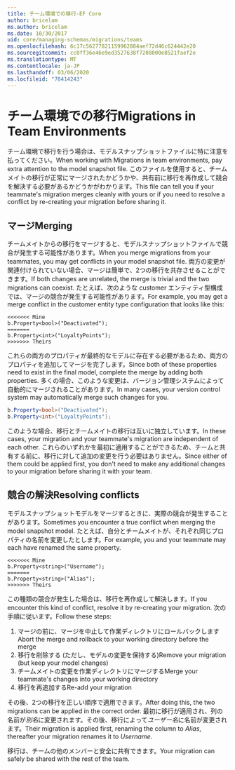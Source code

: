 ```yaml
---
title: チーム環境での移行-EF Core
author: bricelam
ms.author: bricelam
ms.date: 10/30/2017
uid: core/managing-schemas/migrations/teams
ms.openlocfilehash: 6c17c56277821159962884aef72d46c624442e20
ms.sourcegitcommit: cc0ff36e46e9ed3527638f7208000e8521faef2e
ms.translationtype: MT
ms.contentlocale: ja-JP
ms.lasthandoff: 03/06/2020
ms.locfileid: "78414243"
---
```

# <a name="migrations-in-team-environments"></a><span data-ttu-id="7594d-102">チーム環境での移行</span><span class="sxs-lookup"><span data-stu-id="7594d-102">Migrations in Team Environments</span></span>

<span data-ttu-id="7594d-103">チーム環境で移行を行う場合は、モデルスナップショットファイルに特に注意を払ってください。</span><span class="sxs-lookup"><span data-stu-id="7594d-103">When working with Migrations in team environments, pay extra attention to the model snapshot file.</span></span> <span data-ttu-id="7594d-104">このファイルを使用すると、チームメイトの移行が正常にマージされたかどうかや、共有前に移行を再作成して競合を解決する必要があるかどうかがわかります。</span><span class="sxs-lookup"><span data-stu-id="7594d-104">This file can tell you if your teammate's migration merges cleanly with yours or if you need to resolve a conflict by re-creating your migration before sharing it.</span></span>

## <a name="merging"></a><span data-ttu-id="7594d-105">マージ</span><span class="sxs-lookup"><span data-stu-id="7594d-105">Merging</span></span>

<span data-ttu-id="7594d-106">チームメイトからの移行をマージすると、モデルスナップショットファイルで競合が発生する可能性があります。</span><span class="sxs-lookup"><span data-stu-id="7594d-106">When you merge migrations from your teammates, you may get conflicts in your model snapshot file.</span></span> <span data-ttu-id="7594d-107">両方の変更が関連付けられていない場合、マージは簡単で、2つの移行を共存させることができます。</span><span class="sxs-lookup"><span data-stu-id="7594d-107">If both changes are unrelated, the merge is trivial and the two migrations can coexist.</span></span> <span data-ttu-id="7594d-108">たとえば、次のような customer エンティティ型構成では、マージの競合が発生する可能性があります。</span><span class="sxs-lookup"><span data-stu-id="7594d-108">For example, you may get a merge conflict in the customer entity type configuration that looks like this:</span></span>

``` output
<<<<<<< Mine
b.Property<bool>("Deactivated");
=======
b.Property<int>("LoyaltyPoints");
>>>>>>> Theirs
```

<span data-ttu-id="7594d-109">これらの両方のプロパティが最終的なモデルに存在する必要があるため、両方のプロパティを追加してマージを完了します。</span><span class="sxs-lookup"><span data-stu-id="7594d-109">Since both of these properties need to exist in the final model, complete the merge by adding both properties.</span></span> <span data-ttu-id="7594d-110">多くの場合、このような変更は、バージョン管理システムによって自動的にマージされることがあります。</span><span class="sxs-lookup"><span data-stu-id="7594d-110">In many cases, your version control system may automatically merge such changes for you.</span></span>

``` csharp
b.Property<bool>("Deactivated");
b.Property<int>("LoyaltyPoints");
```

<span data-ttu-id="7594d-111">このような場合、移行とチームメイトの移行は互いに独立しています。</span><span class="sxs-lookup"><span data-stu-id="7594d-111">In these cases, your migration and your teammate's migration are independent of each other.</span></span> <span data-ttu-id="7594d-112">これらのいずれかを最初に適用することができるため、チームと共有する前に、移行に対して追加の変更を行う必要はありません。</span><span class="sxs-lookup"><span data-stu-id="7594d-112">Since either of them could be applied first, you don't need to make any additional changes to your migration before sharing it with your team.</span></span>

## <a name="resolving-conflicts"></a><span data-ttu-id="7594d-113">競合の解決</span><span class="sxs-lookup"><span data-stu-id="7594d-113">Resolving conflicts</span></span>

<span data-ttu-id="7594d-114">モデルスナップショットモデルをマージするときに、実際の競合が発生することがあります。</span><span class="sxs-lookup"><span data-stu-id="7594d-114">Sometimes you encounter a true conflict when merging the model snapshot model.</span></span> <span data-ttu-id="7594d-115">たとえば、自分とチームメイトが、それぞれ同じプロパティの名前を変更したとします。</span><span class="sxs-lookup"><span data-stu-id="7594d-115">For example, you and your teammate may each have renamed the same property.</span></span>

``` output
<<<<<<< Mine
b.Property<string>("Username");
=======
b.Property<string>("Alias");
>>>>>>> Theirs
```

<span data-ttu-id="7594d-116">この種類の競合が発生した場合は、移行を再作成して解決します。</span><span class="sxs-lookup"><span data-stu-id="7594d-116">If you encounter this kind of conflict, resolve it by re-creating your migration.</span></span> <span data-ttu-id="7594d-117">次の手順に従います。</span><span class="sxs-lookup"><span data-stu-id="7594d-117">Follow these steps:</span></span>

1. <span data-ttu-id="7594d-118">マージの前に、マージを中止して作業ディレクトリにロールバックします</span><span class="sxs-lookup"><span data-stu-id="7594d-118">Abort the merge and rollback to your working directory before the merge</span></span>
2. <span data-ttu-id="7594d-119">移行を削除する (ただし、モデルの変更を保持する)</span><span class="sxs-lookup"><span data-stu-id="7594d-119">Remove your migration (but keep your model changes)</span></span>
3. <span data-ttu-id="7594d-120">チームメイトの変更を作業ディレクトリにマージする</span><span class="sxs-lookup"><span data-stu-id="7594d-120">Merge your teammate's changes into your working directory</span></span>
4. <span data-ttu-id="7594d-121">移行を再追加する</span><span class="sxs-lookup"><span data-stu-id="7594d-121">Re-add your migration</span></span>

<span data-ttu-id="7594d-122">その後、2つの移行を正しい順序で適用できます。</span><span class="sxs-lookup"><span data-stu-id="7594d-122">After doing this, the two migrations can be applied in the correct order.</span></span> <span data-ttu-id="7594d-123">最初に移行が適用され、列の名前が*別名*に変更されます。その後、移行によって*ユーザー名*に名前が変更されます。</span><span class="sxs-lookup"><span data-stu-id="7594d-123">Their migration is applied first, renaming the column to *Alias*, thereafter your migration renames it to *Username*.</span></span>

<span data-ttu-id="7594d-124">移行は、チームの他のメンバーと安全に共有できます。</span><span class="sxs-lookup"><span data-stu-id="7594d-124">Your migration can safely be shared with the rest of the team.</span></span>
